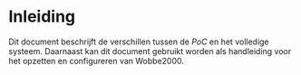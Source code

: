 # Inleiding

Dit document beschrijft de verschillen tussen de  _PoC_ en het volledige
systeem. Daarnaast kan dit document gebruikt worden als handleiding voor het
opzetten en configureren van Wobbe2000. 
